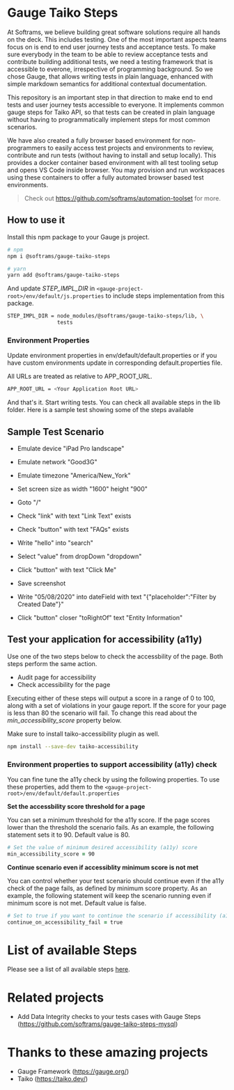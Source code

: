 # Gauge Taiko Steps

At Softrams, we believe building great software solutions require all hands on the deck. This includes testing. One of the most important aspects teams focus on is end to end user journey tests and acceptance tests. To make sure everybody in the team to be able to review acceptance tests and contribute building additional tests, we need a testing framework that is accessible to everone, irrespective of programming background. So we chose Gauge, that allows writing tests in plain language, enhanced with simple markdown semantics for additional contextual documentation.

This repository is an important step in that direction to make end to end tests and user journey tests accessible to everyone. It implements common gauge steps for Taiko API, so that tests can be created in plain language without having to programmatically implement steps for most common scenarios.

We have also created a fully browser based environment for non-programmers to easily access test projects and environments to review, contribute and run tests (without having to install and setup locally). This provides a docker container based environment with all test tooling setup and opens VS Code inside browser. You may provision and run workspaces using these containers to offer a fully automated browser based test environments.

> Check out https://github.com/softrams/automation-toolset for more.

## How to use it

Install this npm package to your Gauge js project.

```bash
# npm
npm i @softrams/gauge-taiko-steps

# yarn
yarn add @softrams/gauge-taiko-steps
```

And update _STEP_IMPL_DIR_ in `<gauge-project-root>/env/default/js.properties` to include
steps implementation from this package.

```bash
STEP_IMPL_DIR = node_modules/@softrams/gauge-taiko-steps/lib, \
                tests
```

### Environment Properties

Update environment properties in env/default/default.properties or if you have custom environments update in corresponding default.properties file.

All URLs are treated as relative to APP_ROOT_URL.

```bash
APP_ROOT_URL = <Your Application Root URL>
```

And that's it. Start writing tests. You can check all available steps in the lib folder.
Here is a sample test showing some of the steps available

## Sample Test Scenario

- Emulate device "iPad Pro landscape"
- Emulate network "Good3G"
- Emulate timezone "America/New_York"
- Set screen size as width "1600" height "900"

- Goto "/"

- Check "link" with text "Link Text" exists
- Check "button" with text "FAQs" exists

- Write "hello" into "search"

- Select "value" from dropDown "dropdown"

- Click "button" with text "Click Me"
- Save screenshot

- Write "05/08/2020" into dateField with text "{\"placeholder\":\"Filter by Created Date\"}"
- Click "button" closer "toRightOf" text "Entity Information"

## Test your application for accessibility (a11y)

Use one of the two steps below to check the accessbility of the page. Both steps perform the same action.

- Audit page for accessibility
- Check accessibility for the page

Executing either of these steps will output a score in a range of 0 to 100, along with a set of violations in your gauge report. If the score for your page is less than 80 the scenario will fail. To change this read about the _min_accessibility_score_ property below.

Make sure to install taiko-accessibility plugin as well.

```bash
npm install --save-dev taiko-accessibility
```

### Environment properties to support accessibility (a11y) check

You can fine tune the a11y check by using the following properties. To use these properties, add them to the `<gauge-project-root>/env/default/default.properties`

**Set the accessbility score threshold for a page**

You can set a minimum threshold for the a11y score. If the page scores lower than the threshold the scenario fails. As an example, the following statement sets it to 90. Default value is 80.

```zsh
# Set the value of minimum desired accessibility (a11y) score
min_accessibility_score = 90
```

**Continue scenario even if accessiblity minimum score is not met**

You can control whether your test scenario should continue even if the a11y check of the page fails, as defined by minimum score property. As an example, the following statement will keep the scenario running even if minimum score is not met. Default value is false.

```zsh
# Set to true if you want to continue the scenario if accessibility (a11y) check fails
continue_on_accessibility_fail = true
```

# List of available Steps

Please see a list of all available steps [here](./AvailableSteps.md).

# Related projects

- Add Data Integrity checks to your tests cases with Gauge Steps (https://github.com/softrams/gauge-taiko-steps-mysql)

# Thanks to these amazing projects

- Gauge Framework (https://gauge.org/)
- Taiko (https://taiko.dev/)
